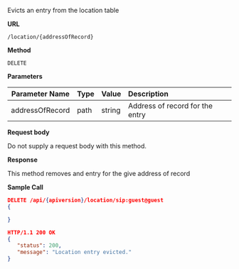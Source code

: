 Evicts an entry from the location table

**URL**

`/location/{addressOfRecord}`

**Method**

`DELETE`

**Parameters**

| Parameter Name | Type   | Value | Description
| ---  | :--------- |  :--------- |  :--------- |
| addressOfRecord |  path | string | Address of record for the entry|

**Request body**

Do not supply a request body with this method.

**Response**

This method removes and entry for the give address of record

**Sample Call**

```json
DELETE /api/{apiversion}/location/sip:guest@guest
{

}

HTTP/1.1 200 OK
{  
   "status": 200,
   "message": "Location entry evicted."
}
```

